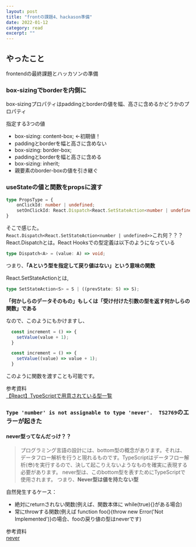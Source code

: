 ```yaml
---
layout: post
title: "frontの課題4、hackason準備" 
date: 2022-01-12 
category: read 
excerpt: ""
---
```


## やったこと
frontendの最終課題とハッカソンの準備

### box-sizingでborderを内側に
box-sizingプロパティはpaddingとborderの値を幅、高さに含めるかどうかのプロパティ  

指定する3つの値  
- box-sizing: content-box; ←初期値！
 - paddingとborderを幅と高さに含めない
- box-sizing: border-box;
 - paddingとborderを幅と高さに含める
- box-sizing: inherit;
 - 親要素のborder-boxの値を引き継ぐ

### useStateの値と関数をpropsに渡す
```ts
type PropsType = {
	onClickId: number | undefined;
	setOnClickId: React.Dispatch<React.SetStateAction<number | undefined>>
}
```
そこで感じた。  
`React.Dispatch<React.SetStateAction<number | undefined>>`これ何？？？  
React.Dispatchとは。React Hooksでの型定義は以下のようになっている
```ts
type Dispatch<A> = (value: A) => void;
```
つまり、**「Aという型を指定して戻り値はない」という意味の関数**  

React.SetStateActionとは,
```ts
type SetStateAction<S> = S | ((prevState: S) => S);
```
**「何かしらのデータそのもの」もしくは「受け付けた引数の型を返す何かしらの関数」である**  

なので、このようにもかけますし、
```ts
  const increment = () => {
    setValue(value + 1);
  }
```
```ts
  const increment = () => {
    setValue((value) => value + 1);
  }
```
このように関数を渡すことも可能です。

参考資料  
[【React】TypeScriptで用意されている型一覧](http://www.code-magagine.com/?p=13261)  


### `Type 'number' is not assignable to type 'never'.  TS2769`のエラーが起きた

#### never型ってなんだっけ？？
>プログラミング言語の設計には、bottom型の概念があります。それは、データフロー解析を行うと現れるものです。TypeScriptはデータフロー解析(😎)を実行するので、決して起こりえないようなものを確実に表現する必要があります。
never型は、このbottom型を表すためにTypeScriptで使用されます。
つまり、**Never型は値を持たない型**  

自然発生するケース：
- 絶対にreturnされない関数(例えば、関数本体に while(true){}がある場合)
- 常にthrowする関数(例えば function foo(){throw new Error('Not Implemented')}の場合、fooの戻り値の型はneverです)

参考資料   
[never](https://typescript-jp.gitbook.io/deep-dive/type-system/never)  
